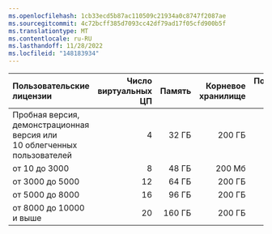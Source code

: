 ```yaml
---
ms.openlocfilehash: 1cb33ecd5b87ac110509c21934a0c8747f2087ae
ms.sourcegitcommit: 4c72bcff385d7093cc42df79ad17f05cfd900b5f
ms.translationtype: MT
ms.contentlocale: ru-RU
ms.lasthandoff: 11/28/2022
ms.locfileid: "148183934"
---
```

| Пользовательские лицензии | Число виртуальных ЦП | Память | Корневое хранилище | Подключенное хранилище (данные) |
| :- | -: | -: | -: | -: |
| Пробная версия, демонстрационная версия или 10 облегченных пользователей | 4 | 32 ГБ | 200 ГБ | 150 ГБ |
| от 10 до 3000  | 8 | 48 ГБ | 200 Мб | 300 ГБ |
| от 3000 до 5000 | 12 | 64 ГБ | 200 ГБ | 500 ГБ |
| от 5000 до 8000 | 16 | 96 ГБ | 200 ГБ | 750 ГБ |
| от 8000 до 10000 и выше | 20 | 160 ГБ | 200 ГБ | 1000 ГБ |
